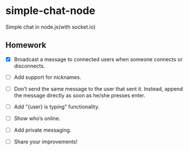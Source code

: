 # simple-chat-node

Simple chat in node.js(with socket.io)

## Homework

- [x] Broadcast a message to connected users when someone connects or disconnects.

- [ ] Add support for nicknames.

- [ ] Don’t send the same message to the user that sent it. Instead, append the message directly as soon as he/she presses enter.

- [ ] Add “{user} is typing” functionality.

- [ ] Show who’s online.

- [ ] Add private messaging.

- [ ] Share your improvements!
